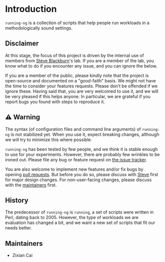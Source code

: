 # Introduction
`running-ng` is a collection of scripts that help people run workloads in a methodologically sound settings.

## Disclaimer
At this stage, the focus of this project is driven by the internal use of members from [Steve Blackburn](https://users.cecs.anu.edu.au/~steveb/)'s lab.
If you are a member of the lab, you know what to do if you encounter any issue, and you can ignore the below.

If you are a member of the public, please kindly note that the project is open-source and documented on a "good-faith" basis.
We might not have the time to consider your features requests.
Please don't be offended if we ignore these.
Having said that, you are very welcomed to use it, and we will be very pleased if this helps anyone.
In particular, we are grateful if you report bugs you found with steps to reproduce it.

## ⚠️ Warning
The syntax (of configuration files and command line arguments) of `running-ng` is not stabilized yet.
When you use it, expect breaking changes, although we will try to minimize this where possible.

`running-ng` has been tested by few people, and we think it is stable enough to use for your experiments.
However, there are probably few wrinkles to be ironed out.
Please file any bug or feature request on [the issue tracker](https://github.com/caizixian/running-ng/issues).

You are also welcome to implement new features and/or fix bugs by opening [pull requests](https://github.com/caizixian/running-ng/pulls).
But before you do so, please discuss with [Steve](https://github.com/steveblackburn) first for major design changes.
For non-user-facing changes, please discuss with the [maintainers](#maintainers) first.

## History
The predecessor of `running-ng` is `running`, a set of scripts were written in Perl, dating back to 2005.
However, the type of workloads we are evaluation has changed a bit, and we want a new set of scripts that fit our needs better.

## Maintainers
- Zixian Cai
